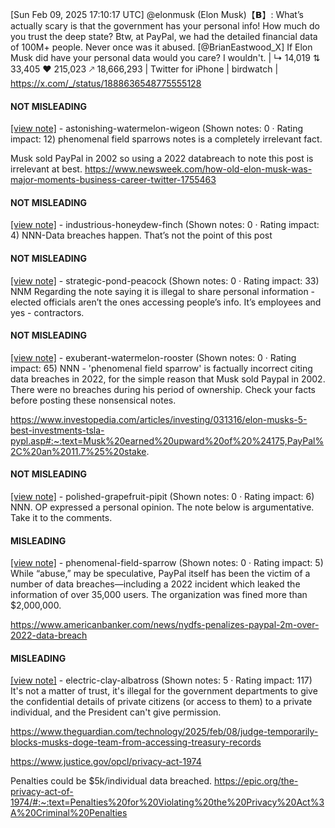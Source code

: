 [Sun Feb 09, 2025 17:10:17 UTC] @elonmusk (Elon Musk)【𝗕】: What’s actually scary is that the government has your personal info! How much do you trust the deep state? Btw, at PayPal, we had the detailed financial data of 100M+ people. Never once was it abused. [@BrianEastwood_X] If Elon Musk did have your personal data would you care? I wouldn't. | ↳ 14,019 ⇅ 33,405 ♥ 215,023 🡕 18,666,293 | Twitter for iPhone | birdwatch | https://x.com/_/status/1888636548775555128

#### NOT MISLEADING

[[view note]](https://x.com/i/birdwatch/n/1888950933435953663) - astonishing-watermelon-wigeon (Shown notes: 0 · Rating impact: 12)
phenomenal field sparrows notes is a completely irrelevant fact. 

Musk sold PayPal in 2002 so using a 2022 databreach to note this post is irrelevant at best. https://www.newsweek.com/how-old-elon-musk-was-major-moments-business-career-twitter-1755463

#### NOT MISLEADING

[[view note]](https://x.com/i/birdwatch/n/1888781563321540871) - industrious-honeydew-finch (Shown notes: 0 · Rating impact: 4)
NNN-Data breaches happen. That’s not the point of this post

#### NOT MISLEADING

[[view note]](https://x.com/i/birdwatch/n/1888721355949883571) - strategic-pond-peacock (Shown notes: 0 · Rating impact: 33)
NNM Regarding the note saying it is illegal to share personal information - elected officials aren’t the ones accessing people’s info.  It’s employees and yes - contractors.   

#### NOT MISLEADING

[[view note]](https://x.com/i/birdwatch/n/1888704512929800439) - exuberant-watermelon-rooster (Shown notes: 0 · Rating impact: 65)
NNN - 'phenomenal field sparrow' is factually incorrect citing data breaches in 2022, for the simple reason that Musk sold Paypal in 2002.
There were no breaches during his period of ownership.
Check your facts before posting these nonsensical notes.

https://www.investopedia.com/articles/investing/031316/elon-musks-5-best-investments-tsla-pypl.asp#:~:text=Musk%20earned%20upward%20of%20%24175,PayPal%2C%20an%2011.7%25%20stake.

#### NOT MISLEADING

[[view note]](https://x.com/i/birdwatch/n/1888684303527313413) - polished-grapefruit-pipit (Shown notes: 0 · Rating impact: 6)
NNN. OP expressed a personal opinion. The note below is argumentative. Take it to the comments.

#### MISLEADING

[[view note]](https://x.com/i/birdwatch/n/1888686942474125482) - phenomenal-field-sparrow (Shown notes: 0 · Rating impact: 5)
While “abuse,” may be speculative, PayPal itself has been the victim of a number of data breaches—including a 2022 incident which leaked the information of over 35,000 users. The organization was fined more than $2,000,000. 

https://www.americanbanker.com/news/nydfs-penalizes-paypal-2m-over-2022-data-breach

#### MISLEADING

[[view note]](https://x.com/i/birdwatch/n/1888681832327061988) - electric-clay-albatross (Shown notes: 5 · Rating impact: 117)
It's not a matter of trust, it's illegal for the government departments to give the confidential details of private citizens (or access to them) to a private individual, and the President can't give permission.

https://www.theguardian.com/technology/2025/feb/08/judge-temporarily-blocks-musks-doge-team-from-accessing-treasury-records

https://www.justice.gov/opcl/privacy-act-1974

Penalties could be $5k/individual data breached.
https://epic.org/the-privacy-act-of-1974/#:~:text=Penalties%20for%20Violating%20the%20Privacy%20Act%3A%20Criminal%20Penalties
